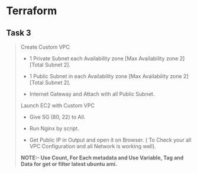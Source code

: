 # Terraform
## Task 3
> Create Custom VPC
>
> - 1 Private Subnet each Availability zone [Max Availability zone 2] [Total Subnet 2].
>
> - 1 Public Subnet in each Availability zone [Max Availability zone 2] [Total Subnet 2].
>
> - Internet Gateway and Attach with all Public Subnet.
>
> Launch EC2 with Custom VPC
>
> - Give SG (80, 22) to All.
>
> - Run Nginx by script.
>
> - Get Public IP in Output and open it on Browser. ( To Check your all VPC Configuration and all Network is working well).
> 
> **NOTE:- Use Count, For Each metadata and Use Variable, Tag and Data for get or filter latest ubuntu ami.**
